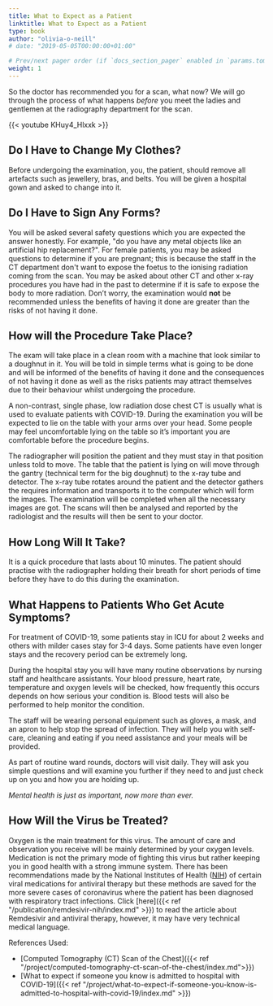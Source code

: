 ```yaml
---
title: What to Expect as a Patient
linktitle: What to Expect as a Patient
type: book
author: "olivia-o-neill"
# date: "2019-05-05T00:00:00+01:00"

# Prev/next pager order (if `docs_section_pager` enabled in `params.toml`)
weight: 1
---
```


So the doctor has recommended you for a scan, what now? We will go through the process of what happens _before_ you meet the ladies and gentlemen at the radiography department for the scan.

{{< youtube KHuy4_Hlxxk >}}

## Do I Have to Change My Clothes?

Before undergoing the examination, you, the patient, should remove all artefacts such as jewellery, bras, and belts. You will be given a hospital gown and asked to change into it. 

## Do I Have to Sign Any Forms?

You will be asked several safety questions which you are expected the answer honestly. For example, "do you have any metal objects like an artificial hip replacement?". For female patients, you may be asked questions to determine if you are pregnant; this is because the staff in the CT department don't want to expose the foetus to the ionising radiation coming from the scan. You may be asked about other CT and other x-ray procedures you have had in the past to determine if it is safe to expose the body to more radiation. Don’t worry, the examination would **not** be recommended unless the benefits of having it done are greater than the risks of not having it done.

## How will the Procedure Take Place?

The exam will take place in a clean room with a machine that look similar to a doughnut in it. You will be told in simple terms what is going to be done and will be informed of the benefits of having it done and the consequences of not having it done as well as the risks patients may attract themselves due to their behaviour whilst undergoing the procedure. 

A non-contrast, single phase, low radiation dose chest CT is usually what is used to evaluate patients with COVID-19. During the examination you will be expected to lie on the table with your arms over your head. Some people may feel uncomfortable lying on the table so it’s important you are comfortable before the procedure begins. 

The radiographer will position the patient and they must stay in that position unless told to move.  The table that the patient is lying on will move through the gantry (technical term for the big doughnut) to the x-ray tube and detector. The x-ray tube rotates around the patient and the detector gathers the requires information and transports it to the computer which will form the images. The examination will be completed when all the necessary images are got. The scans will then be analysed and reported by the radiologist and the results will then be sent to your doctor.

## How Long Will It Take?

It is a quick procedure that lasts about 10 minutes. The patient should practise with the radiographer holding their breath for short periods of time before they have to do this during the examination.

## What Happens to Patients Who Get Acute Symptoms?

For treatment of COVID-19, some patients stay in ICU for about 2 weeks and others with milder cases stay for 3-4 days. Some patients have even longer stays and the recovery period can be extremely long. 

During the hospital stay you will have many routine observations by nursing staff and healthcare assistants. Your blood pressure, heart rate, temperature and oxygen levels will be checked, how frequently this occurs depends on how serious your condition is. Blood tests will also be performed to help monitor the condition.

The staff will be wearing personal equipment such as gloves, a mask, and an apron to help stop the spread of infection. They will help you with self-care, cleaning and eating if you need assistance and your meals will be provided. 

As part of routine ward rounds, doctors will visit daily. They will ask you simple questions and will examine you further if they need to and just check up on you and how you are holding up. 

_Mental health is just as important, now more than ever._

## How Will the Virus be Treated?

Oxygen is the main treatment for this virus. The amount of care and observation you receive will be mainly determined by your oxygen levels. Medication is not the primary mode of fighting this virus but rather keeping you in good health with a strong immune system. There has been recommendations made by the National Institutes of Health ([NIH](https://www.nih.gov/)) of certain viral medications for antiviral therapy but these methods are saved for the more severe cases of coronavirus where the patient has been diagnosed with respiratory tract infections. Click [here]({{< ref "/publication/remdesivir-nih/index.md" >}}) to read the article about Remdesivir and antiviral therapy, however, it may have very technical medical language.

References Used:

* [Computed Tomography (CT) Scan of the Chest]({{< ref "/project/computed-tomography-ct-scan-of-the-chest/index.md">}})
* [What to expect if someone you know is admitted to hospital with COVID-19]({{< ref "/project/what-to-expect-if-someone-you-know-is-admitted-to-hospital-with-covid-19/index.md" >}})
